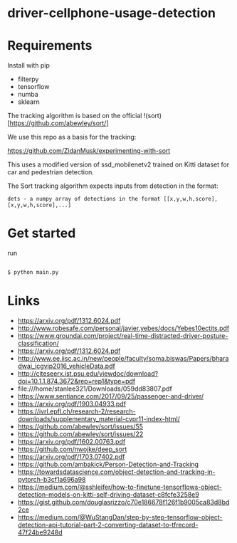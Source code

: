 # driver-cellphone-usage-detection

# Requirements

Install with pip

* filterpy
* tensorflow
* numba
* sklearn

The tracking algorithm is based on the official !(sort)[https://github.com/abewley/sort/]


We use this repo as a basis for the tracking:

https://github.com/ZidanMusk/experimenting-with-sort

This uses a modified version of ssd_mobilenetv2 trained on Kitti dataset for car and pedestrian detection.

The Sort tracking algorithm expects inputs from detection in the format:

`dets - a numpy array of detections in the format [[x,y,w,h,score],[x,y,w,h,score],...]`

# Get started

run 

```bash

$ python main.py
```

# Links

* https://arxiv.org/pdf/1312.6024.pdf
* http://www.robesafe.com/personal/javier.yebes/docs/Yebes10ectits.pdf
* https://www.groundai.com/project/real-time-distracted-driver-posture-classification/
* https://arxiv.org/pdf/1312.6024.pdf
* http://www.ee.iisc.ac.in/new/people/faculty/soma.biswas/Papers/bharadwaj_icgvip2016_vehicleData.pdf
* http://citeseerx.ist.psu.edu/viewdoc/download?doi=10.1.1.874.3672&rep=rep1&type=pdf
* file:///home/stanlee321/Downloads/059dd83807.pdf
* https://www.sentiance.com/2017/09/25/passenger-and-driver/
* https://arxiv.org/pdf/1903.04933.pdf
* https://ivrl.epfl.ch/research-2/research-downloads/supplementary_material-cvpr11-index-html/
* https://github.com/abewley/sort/issues/55
* https://github.com/abewley/sort/issues/22
* https://arxiv.org/pdf/1602.00763.pdf
* https://github.com/nwojke/deep_sort
* https://arxiv.org/pdf/1703.07402.pdf
* https://github.com/ambakick/Person-Detection-and-Tracking
* https://towardsdatascience.com/object-detection-and-tracking-in-pytorch-b3cf1a696a98
* https://medium.com/@sshleifer/how-to-finetune-tensorflows-object-detection-models-on-kitti-self-driving-dataset-c8fcfe3258e9
* https://gist.github.com/douglasrizzo/c70e186678f126f1b9005ca83d8bd2ce
* https://medium.com/@WuStangDan/step-by-step-tensorflow-object-detection-api-tutorial-part-2-converting-dataset-to-tfrecord-47f24be9248d
